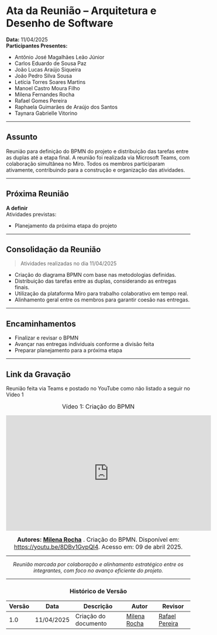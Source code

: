 # Ata da Reunião – Arquitetura e Desenho de Software <a id="artefato"></a>

**Data:** 11/04/2025  
**Participantes Presentes:**  
- Antônio José Magalhães Leão Júnior  
- Carlos Eduardo de Sousa Paz  
- João Lucas Araújo Siqueira  
- João Pedro Silva Sousa  
- Letícia Torres Soares Martins  
- Manoel Castro Moura Filho  
- Milena Fernandes Rocha  
- Rafael Gomes Pereira  
- Raphaela Guimarães de Araújo dos Santos  
- Taynara Gabrielle Vitorino  

---

## Assunto

Reunião para definição do BPMN do projeto e distribuição das tarefas entre as duplas até a etapa final. A reunião foi realizada via Microsoft Teams, com colaboração simultânea no Miro. Todos os membros participaram ativamente, contribuindo para a construção e organização das atividades.

---

## Próxima Reunião

**A definir**  
Atividades previstas:
- Planejamento da próxima etapa do projeto  

---

## Consolidação da Reunião

> Atividades realizadas no dia 11/04/2025

- Criação do diagrama BPMN com base nas metodologias definidas.  
- Distribuição das tarefas entre as duplas, considerando as entregas finais.  
- Utilização da plataforma Miro para trabalho colaborativo em tempo real.  
- Alinhamento geral entre os membros para garantir coesão nas entregas.  

---

## Encaminhamentos
- Finalizar e revisar o BPMN  
- Avançar nas entregas individuais conforme a divisão feita  
- Preparar planejamento para a próxima etapa  

---

## Link da Gravação

Reunião feita via Teams e postado no YouTube como não listado a seguir no Vídeo 1


<div style="text-align: center">

<font size="3"><p style="text-align: center">Vídeo 1: Criação do BPMN</p></font>
  
<iframe width="560" height="315" src="https://www.youtube.com/embed/8DBv1GvpQl4?si=MG8nJpFBh2uspZF6" title="YouTube video player" frameborder="0" allow="accelerometer; autoplay; clipboard-write; encrypted-media; gyroscope; picture-in-picture; web-share" referrerpolicy="strict-origin-when-cross-origin" allowfullscreen></iframe>


<font size="3"><p style="text-align: center"><b>Autores: [Milena Rocha](https://github.com/MilenaFRocha)</b> . Criação do BPMN. Disponível em: <a href="https://youtu.be/8DBv1GvpQl4">https://youtu.be/8DBv1GvpQl4</a>. Acesso em: 09 de abril 2025.</p></font>

---

_Reunião marcada por colaboração e alinhamento estratégico entre os integrantes, com foco no avanço eficiente do projeto._

---

### Histórico de Versão

| Versão | Data       | Descrição                                      | Autor               | Revisor            |
|--------|------------|------------------------------------------------|---------------------|--------------------|
| 1.0    | 11/04/2025 | Criação do documento                           | [Milena Rocha](https://github.com/milenafrocha) | [Rafael Pereira](https://github.com/rafgpereira) |

